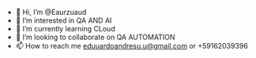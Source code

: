 - 👋 Hi, I’m @Eaurzuaud
- 👀 I’m interested in QA AND AI
- 🌱 I’m currently learning CLoud
- 💞️ I’m looking to collaborate on QA AUTOMATION
- 📫 How to reach me eduuardoandresu.u@gmail.com or  +59162039396

<!---
Eaurzuaud/Eaurzuaud is a ✨ special ✨ repository because its `README.md` (this file) appears on your GitHub profile.
You can click the Preview link to take a look at your changes.
--->
